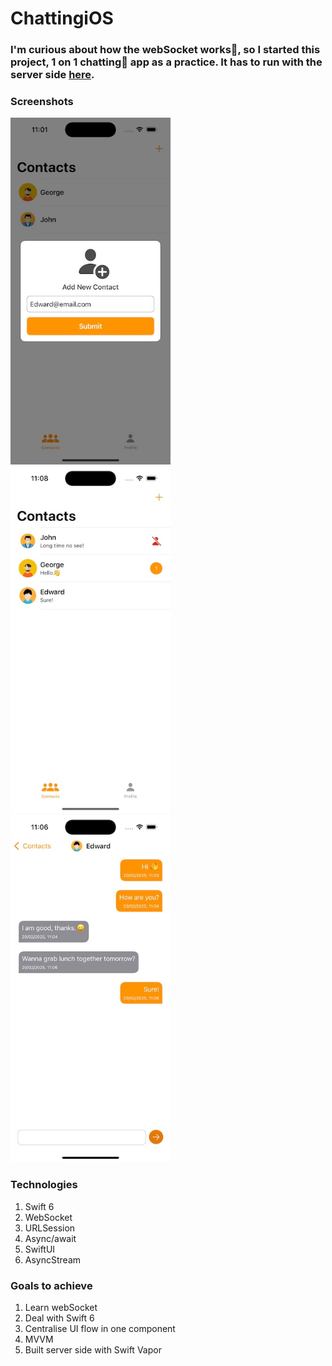 # ChattingiOS

### I'm curious about how the webSocket works🤔, so I started this project, 1 on 1 chatting💬 app as a practice. It has to run with the server side [here](https://github.com/tzc1234/ChattingServer). 

### Screenshots
<img src="https://github.com/tzc1234/ChattingiOS/blob/main/screenshots/screenshot2.jpeg" alt="screenshot2" width="256" height="555"/> <img src="https://github.com/tzc1234/ChattingiOS/blob/main/screenshots/screenshot3.jpeg" alt="screenshot3" width="256" height="555"/> <img src="https://github.com/tzc1234/ChattingiOS/blob/main/screenshots/screenshot4.jpeg" alt="screenshot4" width="256" height="555"/>

### Technologies
1. Swift 6
2. WebSocket
3. URLSession
4. Async/await
5. SwiftUI
6. AsyncStream

### Goals to achieve
1. Learn webSocket
2. Deal with Swift 6
3. Centralise UI flow in one component
4. MVVM
5. Built server side with Swift Vapor